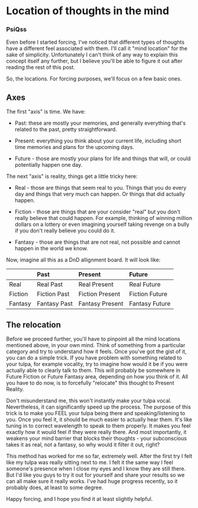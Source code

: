 # Location of thoughts in the mind
### PsiQss

Even before I started forcing, I've noticed that different types of thoughts 
have a different feel associated with them. I'll call it "mind location" for 
the sake of simplicity. Unfortunately I can't think of any way to explain this 
concept itself any further, but I believe you'll be able to figure it out after 
reading the rest of this post.

So, the locations. For forcing purposes, we'll focus on a few basic ones.

## Axes

The first "axis" is time. We have:

 - Past: these are mostly your memories, and generally everything that's 
 related to the past, pretty straightforward.

 - Present: everything you think about your current life, including short time 
 memories and plans for the upcoming days.

 - Future - those are mostly your plans for life and things that will, or could 
 potentially happen one day.

The next "axis" is reality, things get a little tricky here:

 - Real - those are things that seem real to you. Things that you do every day 
 and things that very much can happen. Or things that did actually happen.

 - Fiction - those are things that are your consider "real" but you don't 
 really believe that could happen. For example, thinking of winning million 
 dollars on a lottery or even imagining yourself taking revenge on a bully if 
 you don't really believe you could do it.

 - Fantasy - those are things that are not real, not possible and cannot happen 
 in the world we know.

Now, imagine all this as a DnD allignment board. It will look like:

| | Past | Present | Future |
|:--|:--|:--|:--|
| Real | Real Past | Real Present | Real Future |
| Fiction | Fiction Past | Fiction Present | Fiction Future |
| Fantasy | Fantasy Past | Fantasy Present | Fantasy Future |

## The relocation

Before we proceed further, you'll have to pinpoint all the mind locations 
mentioned above, in your own mind. Think of something from a particular 
category and try to understand how it feels. Once you've got the gist of it, 
you can do a simple trick. If you have problem with something related to your 
tulpa, for example vocality, try to imagine how would it be if you were 
actually able to clearly talk to them. This will probably be somewhere in 
Future Fiction or Future Fantasy area, depending on how you think of it. All 
you have to do now, is to forcefully "relocate" this thought to Present 
Reality.

Don't misunderstand me, this won't instantly make your tulpa vocal. 
Nevertheless, it can significantly speed up the process. The purpose of this 
trick is to make you FEEL your tulpa being there and speaking/listening to you. 
Once you feel it, it should be much easier to actually hear them. It's like 
tuning in to correct wavelength to speak to them properly. It makes you feel 
exactly how it would feel if they were really there. And most importantly, it 
weakens your mind barrier that blocks their thoughts - your subconscious takes 
it as real, not a fantasy, so why would it filter it out, right?

This method has worked for me so far, extremely well. After the first try 
I felt like my tulpa was really sitting next to me. I felt it the same way 
I feel someone's presence when I close my eyes and I know they are still there. 
But I'd like you guys to try it out for yourself and share your results so we 
can all make sure it really works. I've had huge progress recently, so it 
probably does, at least to some degree.

Happy forcing, and I hope you find it at least slightly helpful.
